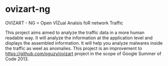 ovizart-ng
==========

OVIZART - NG = Open VİZual Analsis foR network Traffic

This project aims aimed to analyze the traffic data in a more human readable way. 
It will analyze the information at the application level and displays the assembled information. 
It will help you analyze malwares inside the traffic as weel as anomalies. This project is an improvement to https://github.com/oguzy/ovizart project
in the scope of Google Summer of Code 2013.
